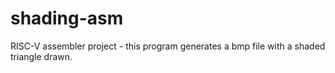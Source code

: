 # shading-asm
RISC-V assembler project - this program generates a bmp file with a shaded triangle drawn.
